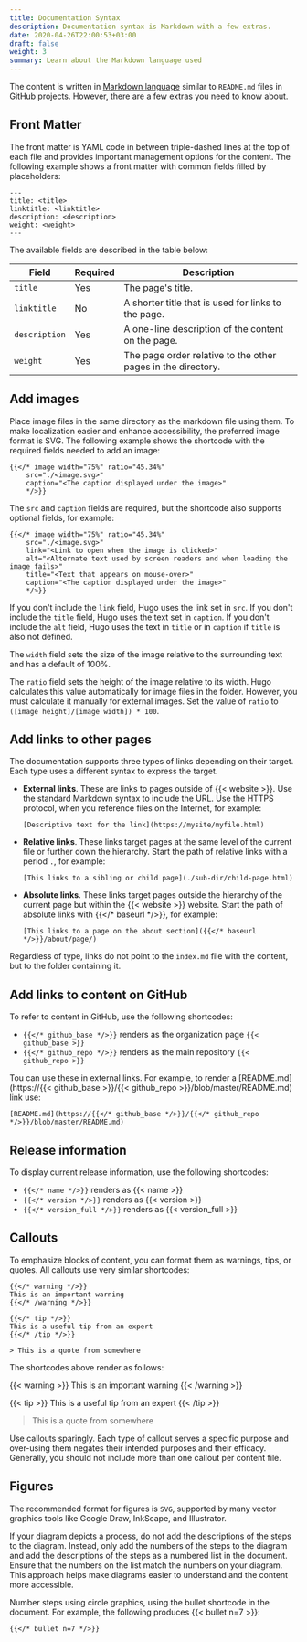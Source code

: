 ```yaml
---
title: Documentation Syntax
description: Documentation syntax is Markdown with a few extras.
date: 2020-04-26T22:00:53+03:00
draft: false
weight: 3
summary: Learn about the Markdown language used
---
```


The content is written in [Markdown language](https://www.markdownguide.org/) similar to `README.md` files in GitHub projects. However, there are a few extras you need to know about.

## Front Matter

The front matter is YAML code in between triple-dashed lines at the top of each file and provides important management options for the content. The following example shows a front matter with common fields filled by placeholders:

```plain
---
title: <title>
linktitle: <linktitle>
description: <description>
weight: <weight>
---
```

The available fields are described in the table below:

|Field              | Required   | Description                                                    |
|-------------------|------------|----------------------------------------------------------------|
|`title`            |   Yes      | The page's title.                                              |
|`linktitle`        |   No       | A shorter title that is used for links to the page.            |
|`description`      |   Yes      | A one-line description of the content on the page.             |
|`weight`           |   Yes      | The page order relative to the other pages in the directory.   |

## Add images

Place image files in the same directory as the markdown file using them. To make
localization easier and enhance accessibility, the preferred image
format is SVG. The following example shows the shortcode with the required
fields needed to add an image:

```plain
{{</* image width="75%" ratio="45.34%"
    src="./<image.svg>"
    caption="<The caption displayed under the image>"
    */>}}
```

The `src` and `caption` fields are required, but the shortcode also supports
optional fields, for example:

```plain
{{</* image width="75%" ratio="45.34%"
    src="./<image.svg>"
    link="<Link to open when the image is clicked>"
    alt="<Alternate text used by screen readers and when loading the image fails>"
    title="<Text that appears on mouse-over>"
    caption="<The caption displayed under the image>"
    */>}}
```

If you don't include the `link` field, Hugo uses the link set in `src`. 
If you don't include the `title` field, Hugo uses the text set in `caption`. If
you don't include the `alt` field, Hugo uses the text in `title` or in `caption`
if `title` is also not defined. 

The `width` field sets the size of the image relative to the surrounding text and
has a default of 100%.

The `ratio` field sets the height of the image relative to its width. Hugo
calculates this value automatically for image files in the folder.
However, you must calculate it manually for external images.
Set the value of `ratio` to `([image height]/[image width]) * 100`.


## Add links to other pages

The documentation supports three types of links depending on their target.
Each type uses a different syntax to express the target.

- **External links**. These are links to pages outside of {{< website >}}. Use the standard Markdown
  syntax to include the URL. Use the HTTPS protocol, when you reference files on the Internet, for example:

    ```plain
    [Descriptive text for the link](https://mysite/myfile.html)
    ```

- **Relative links**. These links target pages at the same level of the current
  file or further down the hierarchy. Start the path of relative links with a
  period `.`, for example:

    ```plain
    [This links to a sibling or child page](./sub-dir/child-page.html)
    ```

- **Absolute links**. These links target pages outside the hierarchy of the
  current page but within the {{< website >}} website. Start the path of absolute links
  with {{</* baseurl */>}}, for example:

    ```plain
    [This links to a page on the about section]({{</* baseurl */>}}/about/page/)
    ```

Regardless of type, links do not point to the `index.md` file with the content,
but to the folder containing it.

## Add links to content on GitHub

To refer to content in GitHub, use the following shortcodes: 

- `{{</* github_base */>}}` renders as the organization page `{{< github_base >}}`
- `{{</* github_repo */>}}` renders as the main repository `{{< github_repo >}}`

Tou can use these in external links. For example, to render a [README.md](https://{{< github_base >}}/{{< github_repo >}}/blob/master/README.md) link use:
  ```plain
  [README.md](https://{{</* github_base */>}}/{{</* github_repo */>}}/blob/master/README.md)
  ```

## Release information

To display current release information, use the following shortcodes: 

- `{{</* name */>}}` renders as {{< name >}}
- `{{</* version */>}}` renders as {{< version >}}
- `{{</* version_full */>}}` renders as {{< version_full >}}

## Callouts

To emphasize blocks of content, you can format them as warnings, tips, or
quotes. All callouts use very similar shortcodes:

```plain
{{</* warning */>}}
This is an important warning
{{</* /warning */>}}

{{</* tip */>}}
This is a useful tip from an expert
{{</* /tip */>}}

> This is a quote from somewhere
```

The shortcodes above render as follows:

{{< warning >}}
This is an important warning
{{< /warning >}}

{{< tip >}}
This is a useful tip from an expert
{{< /tip >}}

> This is a quote from somewhere

Use callouts sparingly. Each type of callout serves a specific purpose and
over-using them negates their intended purposes and their efficacy. Generally,
you should not include more than one callout per content file.

## Figures

The recommended format for figures is `SVG`, supported by many vector graphics tools like Google Draw, InkScape, and Illustrator. 

If your diagram depicts a process, do not add the descriptions of the steps to the diagram. Instead, only add the numbers of the steps to the diagram and add the descriptions of the steps as a numbered list in the document. Ensure that the numbers on the list match the numbers on your diagram. This approach helps make diagrams easier to understand and the content more accessible.

Number steps using circle graphics, using the bullet shortcode in the document. For example, the following produces  {{< bullet n=7 >}}:
```plain
{{</* bullet n=7 */>}}
```



